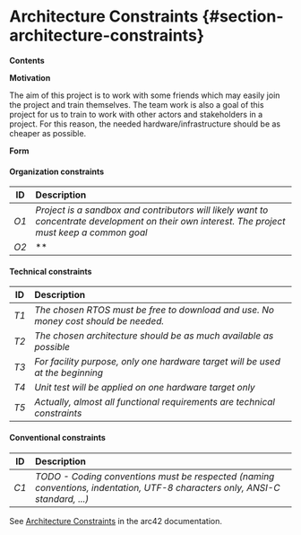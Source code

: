 # Architecture Constraints {#section-architecture-constraints}


**Contents**




**Motivation**

The aim of this project is to work with some friends which may easily join the project and train themselves. The team work is also a goal of this project for us to train to work with other actors and stakeholders in a project.
For this reason, the needed hardware/infrastructure should be as cheaper as possible.

**Form**

#### Organization constraints

| ID  | Description |
|-------------|:-------------------------|
| *O1* | *Project is a sandbox and contributors will likely want to concentrate development on their own interest. The project must keep a common goal*   |
| *O2* | **

#### Technical constraints

| ID  | Description |
|-------------|:-------------------------|
| *T1* | *The chosen RTOS must be free to download and use. No money cost should be needed.*   |
| *T2* | *The chosen architecture should be as much available as possible* |
| *T3* | *For facility purpose, only one hardware target will be used at the beginning* |
| *T4* | *Unit test will be applied on one hardware target only* |
| *T5* | *Actually, almost all functional requirements are technical constraints* |

#### Conventional constraints
| ID  | Description |
|-------------|:-------------------------|
| *C1* | *TODO - Coding conventions must be respected (naming conventions, indentation, UTF-8 characters only, ANSI-C standard, ...)*   |



See [Architecture Constraints](https://docs.arc42.org/section-2/) in the
arc42 documentation.
